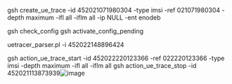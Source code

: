gsh create_ue_trace -id 452021071980304 -type imsi -ref 021071980304 -depth maximum -ifl all -iflm all -ip NULL -ent enodeb

gsh check_config
gsh activate_config_pending

uetracer_parser.pl -i 452022148896424

gsh action_ue_trace_start -id 452022220123366 -ref 022220123366 -type imsi -depth maximum -ifl all -iflm all
gsh action_ue_trace_stop -id  452021113873939![image](https://user-images.githubusercontent.com/45506820/110086035-754d6300-7dc4-11eb-9923-8c4f290e9d84.png)
